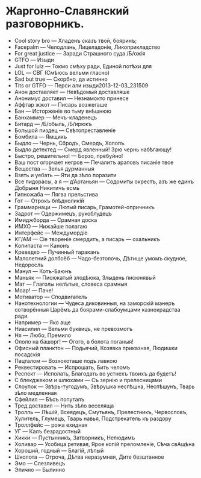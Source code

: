 # Жаргонно-Славянский разговорникъ.
- Cool story bro — Хладенъ сказъ твой, бояринъ;
- Facepalm — Челодлань, Лицеладоніе, Ликоприкладство
- For great justice — Заради Страшного суда /Б/ожія
- GTFO — Изыди
- Just for lulz — Токмо смѣху ради, Единой потѣхи для
- LOL — СВГ (Смѣюсь вельми гласно)
- Sad but true — Скорбно, да истинно
- Tits or GTFO — Перси али изыди2013-12-03_231509
- Анон доставляет — Невѣдомый доставляше
- Анонимус доставил — Незнамокто принесе
- Аффтар жжот — Писарь возжегаше
- Бан — Исторженіе во тьму внѣшнюю
- Банхаммер — Мечъ-кладенецъ
- Битард — /Б/обыль, /Б/ирюкъ
- Большой пиздец — Свѣтопреставленіе
- Бомбила — Ямщикъ
- Быдло — Чернь, Сбродъ, Смердъ, Холопъ
- Быдло детектед — Смерд явленный! Зрю чернь набѣгающу!
- Быстро, решительно! — Борзо, пребуйно!
- Ваш пост огорчает негров — Печалитъ араповъ писаніе твое
- Вещества — Зелья дурманныя
- Взять и уебать — Яти да зѣло поразити
- Все пидорасы, а я — д’Артаньян — Содомиты окрестъ, азъ же единъ Добрыня Никитичъ есмь
- Гипножаба — Лягва прельстива
- Гот — Отрокъ блѣдноликій
- Граммарнаци — Лютый писарь, Грамотей-опричникъ
- Задрот — Одержимецъ, рукоблудецъ
- Имиджборда — Срамная доска
- ИМХО — Нижайше полагаю
- Интерфейс — Междумордіе
- КГ/АМ — Сіе твореніе смердитъ, а писарь — охальникъ
- Копипаста — Канонъ
- Креведко — Пучинный тараканъ
- Малолетний долбоёб — Чадо-безтолочь, Дѣтище умомъ скудное, Недоросль
- Манул — Котъ-Баюнъ
- Маньяк — Писюкатый злодѣюка, Злыдень писюнявый
- Мат — Глаголы нелѣпые, словеса срамныя
- Моар! — Паче!
- Мотиватор — Сподвигатель
- Нанотехнологии — Чудеса диковинныя, на заморскій манеръ сотворённыя Царёмъ да боярами-слабоумцами казнокрадства ради.
- Например — Яко аще
- Ниасилил — Вельми буквицъ, не превозмогъ
- Ня — Любо, Премило
- Ололо на башорг! — Огого, в болота поганыя!
- Офисный планктон — Подьячий, Козявка приказная, Людишки посадскiя
- Пацталом — Возхохоташе подъ лавкою
- Реквестировать — Испрошать, Бить челомъ
- Респект — Исполать, Благодать во устнехъ твоихъ да будетъ!
- C блекджеком и шлюхами — Съ зернію и прелесницами
- Слоупок — Звѣрь-тугодумъ, Звѣрушка неспѣшна, Неспѣшунъ, Тварь зѣло медленная
- Сфейлил — Бѣсъ попуталъ
- Тред доставил — Нить зѣло веселяща
- Тролль — Лѣшій, Всеядецъ, Смутьянъ, Прелестникъ, Червословъ, Хулитель, Глумецъ, Тварь навья, Подстрекатель къ раздору
- Троллфейс — рожа ехидная
- УГ — Калъ безрадостный
- Хикки — Пустынникъ, Затворникъ, Нелюдимъ
- Холивар — Усобица ретивая, Ярое копій преломленіе, Сѣча свѦщѣна
- Хороший, годный — Благій, лѣпый
- Школота — Отроча, Дѣтва неразумная, Дите безштанное
- Эмо — Слезливецъ
- Эпично — Былинно 
